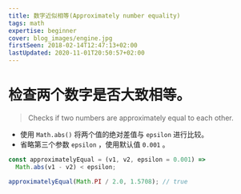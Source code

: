 ```yaml
---
title: 数字近似相等(Approximately number equality)
tags: math
expertise: beginner
cover: blog_images/engine.jpg
firstSeen: 2018-02-14T12:47:13+02:00
lastUpdated: 2020-11-01T20:50:57+02:00
---
```


# 检查两个数字是否大致相等。
> Checks if two numbers are approximately equal to each other.

- 使用 `Math.abs()` 将两个值的绝对差值与 `epsilon` 进行比较。
- 省略第三个参数 `epsilon` ，使用默认值 `0.001` 。

```js
const approximatelyEqual = (v1, v2, epsilon = 0.001) =>
  Math.abs(v1 - v2) < epsilon;
```

```js
approximatelyEqual(Math.PI / 2.0, 1.5708); // true
```
